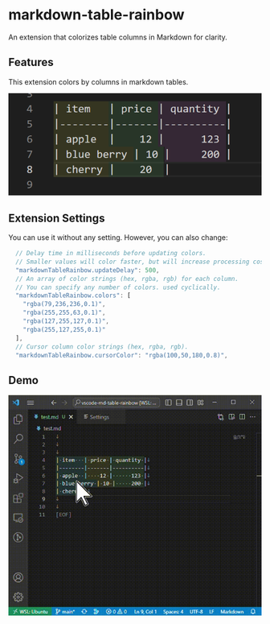 # markdown-table-rainbow

An extension that colorizes table columns in Markdown for clarity.

## Features

This extension colors by columns in markdown tables.

![screenshot](assets/screenshot.png)

## Extension Settings

You can use it without any setting.
However, you can also change:

```js
  // Delay time in milliseconds before updating colors.
  // Smaller values will color faster, but will increase processing cost.
  "markdownTableRainbow.updateDelay": 500,
  // An array of color strings (hex, rgba, rgb) for each column.
  // You can specify any number of colors. used cyclically.
  "markdownTableRainbow.colors": [
    "rgba(79,236,236,0.1)",
    "rgba(255,255,63,0.1)",
    "rgba(127,255,127,0.1)",
    "rgba(255,127,255,0.1)"
  ],
  // Cursor column color strings (hex, rgba, rgb).
  "markdownTableRainbow.cursorColor": "rgba(100,50,180,0.8)",
```

## Demo

![demo](assets/demo.gif)

